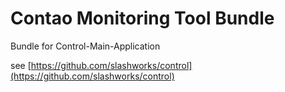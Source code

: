Contao Monitoring Tool Bundle
======================

Bundle for Control-Main-Application

see [https://github.com/slashworks/control](https://github.com/slashworks/control)


